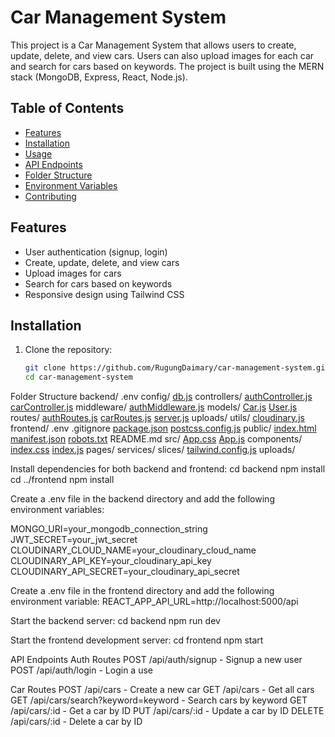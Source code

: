 # Car Management System

This project is a Car Management System that allows users to create, update, delete, and view cars. Users can also upload images for each car and search for cars based on keywords. The project is built using the MERN stack (MongoDB, Express, React, Node.js).

## Table of Contents

- [Features](#features)
- [Installation](#installation)
- [Usage](#usage)
- [API Endpoints](#api-endpoints)
- [Folder Structure](#folder-structure)
- [Environment Variables](#environment-variables)
- [Contributing](#contributing)

## Features

- User authentication (signup, login)
- Create, update, delete, and view cars
- Upload images for cars
- Search for cars based on keywords
- Responsive design using Tailwind CSS

## Installation

1. Clone the repository:

   ```sh
   git clone https://github.com/RugungDaimary/car-management-system.git
   cd car-management-system
   ```

Folder Structure
backend/
.env
config/
[db.js](http://_vscodecontentref_/0)
controllers/
[authController.js](http://_vscodecontentref_/1)
[carController.js](http://_vscodecontentref_/2)
middleware/
[authMiddleware.js](http://_vscodecontentref_/3)
models/
[Car.js](http://_vscodecontentref_/4)
[User.js](http://_vscodecontentref_/5)
routes/
[authRoutes.js](http://_vscodecontentref_/6)
[carRoutes.js](http://_vscodecontentref_/7)
[server.js](http://_vscodecontentref_/8)
uploads/
utils/
[cloudinary.js](http://_vscodecontentref_/9)
frontend/
.env
.gitignore
[package.json](http://_vscodecontentref_/10)
[postcss.config.js](http://_vscodecontentref_/11)
public/
[index.html](http://_vscodecontentref_/12)
[manifest.json](http://_vscodecontentref_/13)
[robots.txt](http://_vscodecontentref_/14)
README.md
src/
[App.css](http://_vscodecontentref_/15)
[App.js](http://_vscodecontentref_/16)
components/
[index.css](http://_vscodecontentref_/17)
[index.js](http://_vscodecontentref_/18)
pages/
services/
slices/
[tailwind.config.js](http://_vscodecontentref_/19)
uploads/

Install dependencies for both backend and frontend:
cd backend
npm install
cd ../frontend
npm install

Create a .env file in the backend directory and add the following environment variables:

MONGO_URI=your_mongodb_connection_string
JWT_SECRET=your_jwt_secret
CLOUDINARY_CLOUD_NAME=your_cloudinary_cloud_name
CLOUDINARY_API_KEY=your_cloudinary_api_key
CLOUDINARY_API_SECRET=your_cloudinary_api_secret

Create a .env file in the frontend directory and add the following environment variable:
REACT_APP_API_URL=http://localhost:5000/api

Start the backend server:
cd backend
npm run dev

Start the frontend development server:
cd frontend
npm start

API Endpoints
Auth Routes
POST /api/auth/signup - Signup a new user
POST /api/auth/login - Login a use

Car Routes
POST /api/cars - Create a new car
GET /api/cars - Get all cars
GET /api/cars/search?keyword=keyword - Search cars by keyword
GET /api/cars/:id - Get a car by ID
PUT /api/cars/:id - Update a car by ID
DELETE /api/cars/:id - Delete a car by ID
